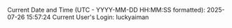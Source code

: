 Current Date and Time (UTC - YYYY-MM-DD HH:MM:SS formatted): 2025-07-26 15:57:24
Current User's Login: luckyaiman
